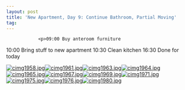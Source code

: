 ```yaml
---
layout: post
title: 'New Apartment, Day 9: Continue Bathroom, Partial Moving'
tag: 
---
```



                <p>09:00 Buy anteroom furniture
10:00 Bring stuff to new apartment
10:30 Clean kitchen
16:30 Done for today</p>
<p><a href='/uploads/cimg1958.jpg' title='cimg1958.jpg'><img src='/uploads/cimg1958.thumbnail.jpg' alt='cimg1958.jpg' /></a><a href='/uploads/cimg1961.jpg' title='cimg1961.jpg'><img src='/uploads/cimg1961.thumbnail.jpg' alt='cimg1961.jpg' /></a><a href='/uploads/cimg1963.jpg' title='cimg1963.jpg'><img src='/uploads/cimg1963.thumbnail.jpg' alt='cimg1963.jpg' /></a><a href='/uploads/cimg1964.jpg' title='cimg1964.jpg'><img src='/uploads/cimg1964.thumbnail.jpg' alt='cimg1964.jpg' /></a><a href='/uploads/cimg1965.jpg' title='cimg1965.jpg'><img src='/uploads/cimg1965.thumbnail.jpg' alt='cimg1965.jpg' /></a><a href='/uploads/cimg1967.jpg' title='cimg1967.jpg'><img src='/uploads/cimg1967.thumbnail.jpg' alt='cimg1967.jpg' /></a><a href='/uploads/cimg1969.jpg' title='cimg1969.jpg'><img src='/uploads/cimg1969.thumbnail.jpg' alt='cimg1969.jpg' /></a><a href='/uploads/cimg1971.jpg' title='cimg1971.jpg'><img src='/uploads/cimg1971.thumbnail.jpg' alt='cimg1971.jpg' /></a><a href='/uploads/cimg1975.jpg' title='cimg1975.jpg'><img src='/uploads/cimg1975.thumbnail.jpg' alt='cimg1975.jpg' /></a><a href='/uploads/cimg1976.jpg' title='cimg1976.jpg'><img src='/uploads/cimg1976.thumbnail.jpg' alt='cimg1976.jpg' /></a><a href='/uploads/cimg1980.jpg' title='cimg1980.jpg'><img src='/uploads/cimg1980.thumbnail.jpg' alt='cimg1980.jpg' /></a></p>
            

